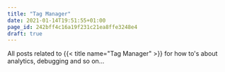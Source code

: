 ```yaml
---
title: "Tag Manager"
date: 2021-01-14T19:51:55+01:00
page_id: 242bff4c16a19f231c21ea8ffe3248e4
draft: true
---
```


All posts related to {{< title name="Tag Manager" >}} for how to's about analytics, debugging and so on…